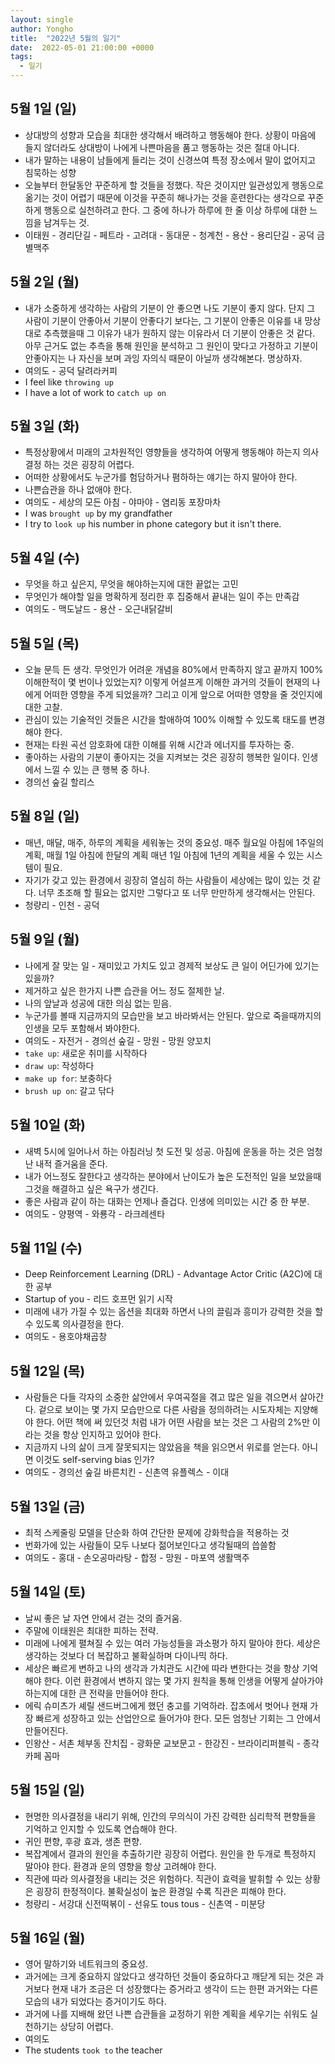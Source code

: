 ```yaml
---
layout: single
author: Yongho
title:  "2022년 5월의 일기"
date:  2022-05-01 21:00:00 +0000
tags:
  - 일기
---
```


## 5월 1일 (일)
- 상대방의 성향과 모습을 최대한 생각해서 배려하고 행동해야 한다. 상황이 마음에 들지 않더라도 상대방이 나에게 나쁜마음을 품고 행동하는 것은 절대 아니다.
- 내가 말하는 내용이 남들에게 들리는 것이 신경쓰여 특정 장소에서 말이 없어지고 침묵하는 성향
- 오늘부터 한달동안 꾸준하게 할 것들을 정했다. 작은 것이지만 일관성있게 행동으로 옮기는 것이 어렵기 때문에 이것을 꾸준히 해나가는 것을 훈련한다는 생각으로 꾸준하게 행동으로 실천하려고 한다. 그 중에 하나가 하루에 한 줄 이상 하루에 대한 느낌을 남겨두는 것.
- 이태원 - 경리단길 - 페트라 - 고려대 - 동대문 - 청계천 - 용산 - 용리단길 - 공덕 금별맥주

## 5월 2일 (월)
- 내가 소중하게 생각하는 사람의 기분이 안 좋으면 나도 기분이 좋지 않다. 단지 그 사람이 기분이 안좋아서 기분이 안좋다기 보다는, 그 기분이 안좋은 이유를 내 망상대로 추측했을때 그 이유가 내가 원하지 않는 이유라서 더 기분이 안좋은 것 같다. 아무 근거도 없는 추측을 통해 원인을 분석하고 그 원인이 맞다고 가정하고 기분이 안좋아지는 나 자신을 보며 과잉 자의식 때문이 아닐까 생각해본다. 명상하자. 
- 여의도 - 공덕 달려라커피  
- I feel like `throwing up`
- I have a lot of work to `catch up on`

## 5월 3일 (화)
- 특정상황에서 미래의 고차원적인 영향들을 생각하여 어떻게 행동해야 하는지 의사결정 하는 것은 굉장히 어렵다.
- 어떠한 상황에서도 누군가를 험담하거나 폄하하는 얘기는 하지 말아야 한다. 
- 나쁜습관을 하나 없애야 한다.
- 여의도 - 세상의 모든 아침 - 야마야 - 염리동 포장마차 
- I was `brought up` by my grandfather
- I try to `look up` his number in phone category but it isn't there.

## 5월 4일 (수)
- 무엇을 하고 싶은지, 무엇을 해야하는지에 대한 끝없는 고민
- 무엇인가 해야할 일을 명확하게 정리한 후 집중해서 끝내는 일이 주는 만족감   
- 여의도 - 맥도날드 - 용산 - 오근내닭갈비

## 5월 5일 (목)
- 오늘 문득 든 생각. 무엇인가 어려운 개념을 80%에서 만족하지 않고 끝까지 100% 이해한적이 몇 번이나 있었는지? 이렇게 어설프게 이해한 과거의 것들이 현재의 나에게 어떠한 영향을 주게 되었을까? 그리고 이게 앞으로 어떠한 영향을 줄 것인지에 대한 고찰.
- 관심이 있는 기술적인 것들은 시간을 할애하여 100% 이해할 수 있도록 태도를 변경해야 한다.
- 현재는 타원 곡선 암호화에 대한 이해를 위해 시간과 에너지를 투자하는 중. 
- 좋아하는 사람의 기분이 좋아지는 것을 지켜보는 것은 굉장히 행복한 일이다. 인생에서 느낄 수 있는 큰 행복 중 하나. 
- 경의선 숲길 할리스

## 5월 8일 (일)
- 매년, 매달, 매주, 하루의 계획을 세워놓는 것의 중요성. 매주 월요일 아침에 1주일의 계획, 매월 1일 아침에 한달의 계획
매년 1일 아침에 1년의 계획을 세울 수 있는 시스템이 필요.
- 자기가 갖고 있는 환경에서 굉장히 열심히 하는 사람들이 세상에는 많이 있는 것 같다. 너무 초조해 할 필요는 없지만
그렇다고 또 너무 만만하게 생각해서는 안된다.
- 청량리 - 인천 - 공덕  

## 5월 9일 (월)
- 나에게 잘 맞는 일 - 재미있고 가치도 있고 경제적 보상도 큰 일이 어딘가에 있기는 있을까?
- 제거하고 싶은 한가지 나쁜 습관을 어느 정도 절제한 날.
- 나의 앞날과 성공에 대한 의심 없는 믿음.
- 누군가를 볼때 지금까지의 모습만을 보고 바라봐서는 안된다. 앞으로 죽을때까지의 인생을 모두 포함해서 봐야한다. 
- 여의도 - 자전거 - 경의선 숲길 - 망원 - 망원 양꼬치 
- `take up`: 새로운 취미를 시작하다
- `draw up`: 작성하다
- `make up for`: 보충하다
- `brush up on`: 갈고 닦다

## 5월 10일 (화)
- 새벽 5시에 일어나서 하는 아침러닝 첫 도전 및 성공. 아침에 운동을 하는 것은 엄청난 내적 즐거움을 준다. 
- 내가 어느정도 잘한다고 생각하는 분야에서 난이도가 높은 도전적인 일을 보았을때 그것을 해결하고 싶은 욕구가 생긴다. 
- 좋은 사람과 같이 하는 대화는 언제나 즐겁다. 인생에 의미있는 시간 중 한 부분. 
- 여의도 - 양평역 - 와룡각 - 라크레센타

## 5월 11일 (수)
- Deep Reinforcement Learning (DRL) - Advantage Actor Critic (A2C)에 대한 공부
- Startup of you - 리드 호프먼 읽기 시작
- 미래에 내가 가질 수 있는 옵션을 최대화 하면서 나의 끌림과 흥미가 강력한 것을 할 수 있도록 의사결정을 한다.
- 여의도 - 용호야채곱창 

## 5월 12일 (목)
- 사람들은 다들 각자의 소중한 삶안에서 우여곡절을 겪고 많은 일을 겪으면서 살아간다. 겉으로 보이는 몇 가지 모습만으로
다른 사람을 정의하려는 시도자체는 지양해야 한다. 어떤 책에 써 있던것 처럼 내가 어떤 사람을 보는 것은 그 사람의 2%만
이라는 것을 항상 인지하고 있어야 한다. 
- 지금까지 나의 삶이 크게 잘못되지는 않았음을 책을 읽으면서 위로를 얻는다. 아니면 이것도 self-serving bias 인가?  
- 여의도 - 경의선 숲길 바른치킨 - 신촌역 유플렉스 - 이대  

## 5월 13일 (금)
- 최적 스케줄링 모델을 단순화 하여 간단한 문제에 강화학습을 적용하는 것
- 번화가에 있는 사람들이 모두 나보다 젊어보인다고 생각될때의 씁쓸함
- 여의도 - 홍대 - 손오공마라탕 - 합정 - 망원 - 마포역 생활맥주

## 5월 14일 (토)
- 날씨 좋은 날 자연 안에서 걷는 것의 즐거움.
- 주말에 이태원은 최대한 피하는 전략.
- 미래에 나에게 펼쳐질 수 있는 여러 가능성들을 과소평가 하지 말아야 한다. 세상은 생각하는 것보다 더 복잡하고 불확실하며 다이나믹 하다.
- 세상은 빠르게 변하고 나의 생각과 가치관도 시간에 따라 변한다는 것을 항상 기억해야 한다. 이런 환경에서 변하지 않는 몇 가지 원칙을 통해 인생을 어떻게 살아가야 하는지에 대한 큰 전략을 만들어야 한다. 
- 에릭 슈미츠가 셰릴 샌드버그에게 했던 충고를 기억하라. 잡초에서 벗어나 현재 가장 빠르게 성장하고 있는 산업안으로 들어가야 한다. 모든 엄청난 기회는 그 안에서 만들어진다.
- 인왕산 - 서촌 체부동 잔치집 - 광화문 교보문고 - 한강진 - 브라이리퍼블릭 - 종각 카페 꼼마

## 5월 15일 (일)
- 현명한 의사결정을 내리기 위해, 인간의 무의식이 가진 강력한 심리학적 편향들을 기억하고 인지할 수 있도록 연습해야 한다.
- 귀인 편향, 후광 효과, 생존 편향.
- 복잡계에서 결과의 원인을 추출하기란 굉장히 어렵다. 원인을 한 두개로 특정하지 말아야 한다. 환경과 운의 영향을 항상 고려해야 한다.  
- 직관에 따라 의사결정을 내리는 것은 위험하다. 직관이 효력을 발휘할 수 있는 상황은 굉장히 한정적이다. 불확실성이 높은 환경일 수록 직관은 피해야 한다.  
- 청량리 - 서강대 신전떡볶이 - 선유도 tous tous - 신촌역 - 미분당   

## 5월 16일 (월)
- 영어 말하기와 네트워크의 중요성.
- 과거에는 크게 중요하지 않았다고 생각하던 것들이 중요하다고 깨닫게 되는 것은 과거보다 현재 내가 조금은 더 성장했다는 증거라고 생각이 드는 한편 과거와는 다른 모습의 내가 되었다는 증거이기도 하다. 
- 과거에 나를 지배해 왔던 나쁜 습관들을 교정하기 위한 계획을 세우기는 쉬워도 실천하기는 상당히 어렵다.
- 여의도 
- The students `took to` the teacher